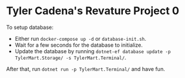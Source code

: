 # Tyler Cadena's Revature Project 0

To setup database:
- Either run `docker-compose up -d` or `database-init.sh`.
- Wait for a few seconds for the database to initialize.
- Update the database by running `dotnet-ef database update -p TylerMart.Storage/ -s TylerMart.Terminal/`.

After that, run `dotnet run -p TylerMart.Terminal/` and have fun.
